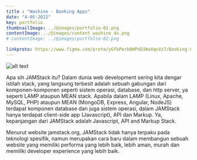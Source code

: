 ```yaml
---
title : "Washine - Booking Apps"
date: "4-05-2022"
key: portfolio
thumbnailImage: ../@images/portfolio-02.png
contentImage: ../@images/content_washine_4x.png
# contentImage: ../@images/portfolio-02.png

linkproto: https://www.figma.com/proto/yGfkPorbBHPoD3WaXqsVz7/Booking-Car-Wash?node-id=387%3A10385&scaling=scale-down&page-id=17%3A598&starting-point-node-id=324%3A9294&show-proto-sidebar=0
---
```



![alt text](../@images/Washine22.png)

Apa sih JAMStack itu? Dalam dunia web development sering kita dengar istilah stack, yang langsung terbesit adalah sebuah gabungan dari komponen-komponen seperti sistem operasi, database, dan http server, ya seperti LAMP ataupun MEAN stack. Apabila dalam LAMP (Linux, Apache, MySQL, PHP) ataupun MEAN (MongoDB, Express, Angular, NodeJS) terdapat komponen database dan juga sistem operasi, dalam JAMStack hanya terdapat client-side app (Javascript), API dan Markup. Ya, kepanjangan dari JAMStack adalah Javascript, API and Markup Stack.


Menurut website jamstack.org, JAMStack tidak hanya terpaku pada teknologi spesifik, namun merupakan cara baru dalam membangun sebuah website yang memiliki performa yang lebih baik, lebih aman, murah dan memiliki developer experience yang lebih baik.
